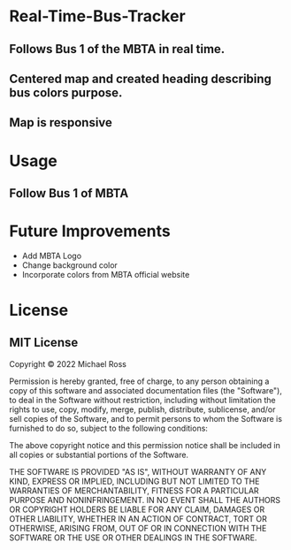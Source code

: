 # Real-Time-Bus-Tracker
## Follows Bus 1 of the MBTA in real time.
## Centered map and created heading describing bus colors purpose.
## Map is responsive

# Usage
## Follow Bus 1 of MBTA

# Future Improvements
<ul> 
    <li>Add MBTA Logo</li> 
    <li>Change background color</li>
    <li>Incorporate colors from MBTA official website</li>
</ul>    
    
# License
## MIT License
Copyright © 2022 Michael Ross

Permission is hereby granted, free of charge, to any person obtaining a copy
of this software and associated documentation files (the "Software"), to deal
in the Software without restriction, including without limitation the rights
to use, copy, modify, merge, publish, distribute, sublicense, and/or sell
copies of the Software, and to permit persons to whom the Software is
furnished to do so, subject to the following conditions:

The above copyright notice and this permission notice shall be included in all
copies or substantial portions of the Software.

THE SOFTWARE IS PROVIDED "AS IS", WITHOUT WARRANTY OF ANY KIND, EXPRESS OR
IMPLIED, INCLUDING BUT NOT LIMITED TO THE WARRANTIES OF MERCHANTABILITY,
FITNESS FOR A PARTICULAR PURPOSE AND NONINFRINGEMENT. IN NO EVENT SHALL THE
AUTHORS OR COPYRIGHT HOLDERS BE LIABLE FOR ANY CLAIM, DAMAGES OR OTHER
LIABILITY, WHETHER IN AN ACTION OF CONTRACT, TORT OR OTHERWISE, ARISING FROM,
OUT OF OR IN CONNECTION WITH THE SOFTWARE OR THE USE OR OTHER DEALINGS IN THE
SOFTWARE.

